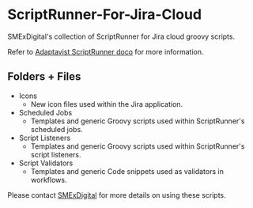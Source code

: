 # ScriptRunner-For-Jira-Cloud

SMExDigital's collection of ScriptRunner for Jira cloud groovy scripts.

Refer to [Adaptavist ScriptRunner doco](http://scriptrunner-docs.connect.adaptavist.com/jiracloud/) for more information.

## Folders + Files

- Icons
  - New icon files used within the Jira application.
- Scheduled Jobs
  - Templates and generic Groovy scripts used within ScriptRunner's scheduled jobs.
- Script Listeners
  - Templates and generic Groovy scripts used within ScriptRunner's script listeners.
- Script Validators
  - Templates and generic Code snippets used as validators in workflows.

Please contact [SMExDigital](https://www.smexdigitial.com) for more details on using these scripts.
